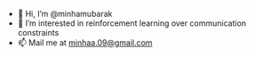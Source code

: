 - 👋 Hi, I’m @minhamubarak
- 👀 I’m interested in reinforcement learning over communication constraints
- 📫 Mail me  at minhaa.09@gmail.com

<!---
minhamubarak/minhamubarak is a ✨ special ✨ repository because its `README.md` (this file) appears on your GitHub profile.
You can click the Preview link to take a look at your changes.
--->
